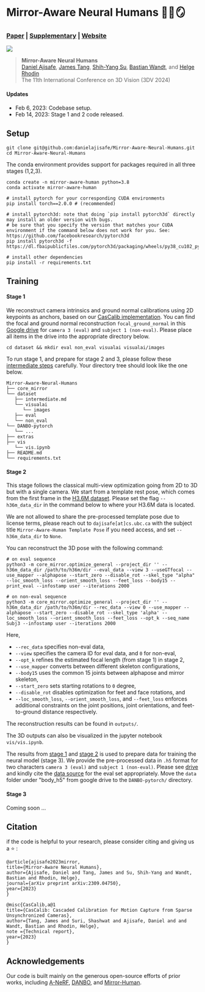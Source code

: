 # Mirror-Aware Neural Humans 🏃🏻🪞

### [Paper](https://arxiv.org/abs/2309.04750) | [Supplementary](https://danielajisafe.github.io/mirror-aware-neural-humans/docs/Supp.pdf) | [Website](https://danielajisafe.github.io/mirror-aware-neural-humans/) 
![](imgs/front.png)
>**Mirror-Aware Neural Humans**\
>[Daniel Ajisafe](https://danielajisafe.github.io/), [James Tang](https://www.linkedin.com/in/james-tang-279332196/?originalSubdomain=ca), [Shih-Yang Su](https://lemonatsu.github.io/), [Bastian Wandt](https://bastianwandt.de/), and [Helge Rhodin](http://helge.rhodin.de/)\
>The 11th International Conference on 3D Vision (3DV 2024)

#### Updates
- Feb 6, 2023: Codebase setup.
- Feb 14, 2023: Stage 1 and 2 code released.

## Setup
```
git clone git@github.com:danielajisafe/Mirror-Aware-Neural-Humans.git
cd Mirror-Aware-Neural-Humans
```
The conda environment provides support for packages required in all three stages (1,2,3).
```
conda create -n mirror-aware-human python=3.8
conda activate mirror-aware-human

# install pytorch for your corresponding CUDA environments
pip install torch==2.0.0 # (recommended)

# install pytorch3d: note that doing `pip install pytorch3d` directly may install an older version with bugs.
# be sure that you specify the version that matches your CUDA environment if the command below does not work for you. See: https://github.com/facebookresearch/pytorch3d
pip install pytorch3d -f https://dl.fbaipublicfiles.com/pytorch3d/packaging/wheels/py38_cu102_pyt190/download.html

# install other dependencies
pip install -r requirements.txt
```

## Training

#### Stage 1 

We reconstruct camera intrinsics and ground normal calibrations using 2D keypoints as anchors, based on our [CasCalib implementation](https://github.com/tangytoby/CasCalib/tree/main). You can find the focal and ground normal reconstruction ```focal_ground_normal``` in this [Google drive](https://drive.google.com/drive/folders/1hTA1BKX63UeulJUixS1vo8hLqsbpX2AA?usp=sharing) for ```camera 3 (eval)``` and ```subject 1 (non-eval)```. Please place all items in the drive into the appropriate directory below. 

```
cd dataset && mkdir eval non_eval visualai visualai/images
```

To run stage 1, and prepare for stage 2 and 3, please follow these [intermediate steps](https://github.com/danielajisafe/Mirror-Aware-Neural-Humans/blob/main/dataset/intermediate.md) carefully. Your directory tree should look like the one below.

```
Mirror-Aware-Neural-Humans
├── core_mirror
└── dataset
   ├── intermediate.md 
   └── visualai
      └── images
   ├── eval
   └── non_eval
└── DANBO-pytorch
   └── ...
├── extras
├── vis
   └── vis.ipynb
├── README.md
└── requirements.txt
```

<!-- ```
Mirror-Aware-Neural-Humans
├── core_mirror
├── dataset
   ├── intermediate.md 
   ├── zju-m-seq1
      ├── images
      └── ...
   ├── visualai
      └── images
   ├── eval
   ├── non_eval
   └──calibration
      ├── Cam3
      └── Subj3
├── outputs
├── smpl_files
├── models
├── README.md
└── environment.yml
└── requirements.txt
``` -->


#### Stage 2

This stage follows the classical multi-view optimization going from 2D to 3D but with a single camera. We start from a template rest pose, which comes from the first frame in the [H3.6M dataset](http://vision.imar.ro/human3.6m/description.php). Please set the flag ```--h36m_data_dir``` in the command below to where your H3.6M data is located. 

We are not allowed to share the pre-processed template pose due to license terms, please reach out to ```dajisafe[at]cs.ubc.ca``` with the subject title ```Mirror-Aware-Human Template Pose``` if you need access, and set ```--h36m_data_dir``` to ```None```.

You can reconstruct the 3D pose with the following command:
```
# on eval sequence
python3 -m core_mirror.optimize_general --project_dir '' --h36m_data_dir /path/to/h36m/dir --eval_data --view 3 --useGTfocal --use_mapper --alphapose --start_zero --disable_rot --skel_type "alpha" --loc_smooth_loss --orient_smooth_loss --feet_loss --body15 --print_eval --infostamp user --iterations 2000

# on non-eval sequence
python3 -m core_mirror.optimize_general --project_dir '' --h36m_data_dir /path/to/h36m/dir --rec_data --view 0 --use_mapper --alphapose --start_zero --disable_rot --skel_type 'alpha' --loc_smooth_loss --orient_smooth_loss --feet_loss --opt_k --seq_name Subj3 --infostamp user --iterations 2000
```

Here, 
- ```--rec_data``` specifies non-eval data, 
- ```--view``` specifies the camera ID for eval data, and ```0``` for non-eval, 
- ```--opt_k``` refines the estimated focal length (from stage 1) in stage 2, 
- ```--use_mapper``` converts between different skeleton configurations, 
- ```--body15``` uses the common 15 joints between alphapose and mirror skeleton, 
- ```--start_zero``` sets starting rotations to ```0``` degree,
- ```--disable_rot``` disables optimization for feet and face rotations, and
- ```--loc_smooth_loss```, ```--orient_smooth_loss```, and ```--feet_loss``` enforces additional constraints on the joint positions, joint orientations, and feet-to-ground distance respectively.

The reconstruction results can be found in `outputs/`.
	
The 3D outputs can also be visualized in the jupyter notebook ```vis/vis.ipynb```.

The results from [stage 1]() and [stage 2]() is used to prepare data for training the neural model (stage 3). We provide the pre-processed data in ```.h5``` format for two characters ```camera 3 (eval)``` and ```subject 1 (non-eval)```. Please see [drive](https://drive.google.com/drive/folders/1hTA1BKX63UeulJUixS1vo8hLqsbpX2AA?usp=sharing) and kindly cite the [data source](https://github.com/zju3dv/Mirrored-Human/) for the eval set appropriately.  Move the ```data``` folder under "body_h5" from google drive to the ```DANBO-pytorch/``` directory.

#### Stage 3

Coming soon ...


## Citation
if the code is helpful to your research, please consider citing and giving us a ⭐ :
```
@article{ajisafe2023mirror,
title={Mirror-Aware Neural Humans},
author={Ajisafe, Daniel and Tang, James and Su, Shih-Yang and Wandt, Bastian and Rhodin, Helge},
journal={arXiv preprint arXiv:2309.04750},
year={2023}
}
```
```
@misc{CasCalib,a@1
title={CasCalib: Cascaded Calibration for Motion Capture from Sparse Unsynchronized Cameras},
author={Tang, James and Suri, Shashwat and Ajisafe, Daniel and and Wandt, Bastian and Rhodin, Helge},
note ={Technical report},
year={2023}
}
```

## Acknowledgements
Our code is built mainly on the generous open-source efforts of prior works, including [A-NeRF](https://github.com/LemonATsu/A-NeRF), [DANBO](https://github.com/LemonATsu/DANBO-pytorch), and [Mirror-Human](https://github.com/zju3dv/Mirrored-Human).
